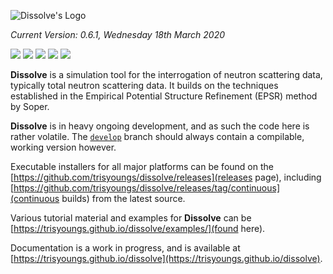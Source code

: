![Dissolve's Logo](icon/logo.png)

_Current Version: 0.6.1, Wednesday 18th March 2020_

![](https://github.com/trisyoungs/dissolve/workflows/Win64%20(GUI%2FSerial)/badge.svg?branch=develop) ![](https://github.com/trisyoungs/dissolve/workflows/OSX%20(GUI%2FSerial)/badge.svg?branch=develop) ![](https://github.com/trisyoungs/dissolve/workflows/AppImage%20(GUI%2FSerial)/badge.svg?branch=develop) ![](https://github.com/trisyoungs/dissolve/workflows/System%20Tests%20(Serial)/badge.svg) ![](https://github.com/trisyoungs/dissolve/workflows/System%20Tests%20(Parallel)/badge.svg)

**Dissolve** is a simulation tool for the interrogation of neutron scattering data, typically total neutron scattering data. It builds on the techniques established in the Empirical Potential Structure Refinement (EPSR) method by Soper.

**Dissolve** is in heavy ongoing development, and as such the code here is rather volatile. The [`develop`](https://github.com/trisyoungs/dissolve/tree/develop) branch should always contain a compilable, working version however.

Executable installers for all major platforms can be found on the [https://github.com/trisyoungs/dissolve/releases](releases page), including [https://github.com/trisyoungs/dissolve/releases/tag/continuous](continuous builds) from the latest source.

Various tutorial material and examples for **Dissolve** can be [https://trisyoungs.github.io/dissolve/examples/](found here).

Documentation is a work in progress, and is available at [https://trisyoungs.github.io/dissolve](https://trisyoungs.github.io/dissolve).
